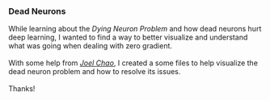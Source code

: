 ### Dead Neurons <br>
While learning about the *Dying Neuron Problem* and how dead neurons hurt deep learning, I wanted to find a way to better visualize and understand what was going when dealing with zero gradient. <br>
<br>
With some help from *[Joel Chao](https://medium.com/@joelthchao)*, I created a some files to help visualize the dead neuron problem and how to resolve its issues. <br>
<br>
Thanks!
